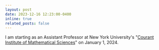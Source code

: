 ```yaml
---
layout: post
date: 2023-12-16 12:23:00-0400
inline: true
related_posts: false
---
```


I am starting as an Assistant Professor at New York University's "<a href='https://caos.cims.nyu.edu/dynamic/'>Courant Institute of Mathematical Sciences</a>" on January 1, 2024.